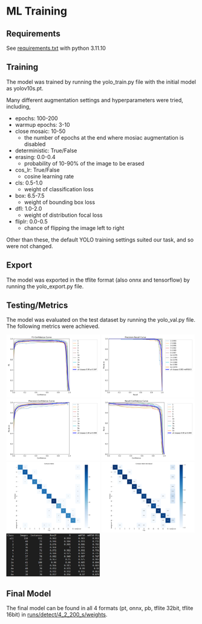 # ML Training

## Requirements
See [requirements.txt](requirements.txt) with python 3.11.10

## Training
The model was trained by running the yolo_train.py file with the initial model as yolov10s.pt. 

Many different augmentation settings and hyperparameters were tried, including,
- epochs: 100-200  
- warmup epochs: 3-10  
- close mosaic: 10-50  
  - the number of epochs at the end where mosiac augmentation is disabled
- deterministic: True/False
- erasing: 0.0-0.4  
  - probability of 10-90% of the image to be erased
- cos_lr: True/False  
  - cosine learning rate
- cls: 0.5-1.0
  - weight of classification loss
- box: 6.5-7.5
  - weight of bounding box loss
- dfl: 1.0-2.0
  - weight of distribution focal loss
- fliplr: 0.0-0.5
  - chance of flipping the image left to right

Other than these, the default YOLO training settings suited our task, and so were not changed.

## Export
The model was exported in the tflite format (also onnx and tensorflow) by running the yolo_export.py file.

## Testing/Metrics
The model was evaluated on the test dataset by running the yolo_val.py file. The following metrics were achieved.

<p float="left">
  <img src="runs/detect/m_4_2_200_s/F1_curve.png" width="49%" />
  <img src="runs/detect/m_4_2_200_s/PR_curve.png" width="49%" />
  <img src="runs/detect/m_4_2_200_s/P_curve.png" width="49%" />
  <img src="runs/detect/m_4_2_200_s/R_curve.png" width="49%" />
  <img src="runs/detect/m_4_2_200_s/confusion_matrix.png" width="49%" />
  <img src="runs/detect/m_4_2_200_s/confusion_matrix_normalized.png" width="49%" />
  <img src="runs/detect/m_4_2_200_s/test_output.png" width="49%" />
</p>


## Final Model
The final model can be found in all 4 formats (pt, onnx, pb, tflite 32bit, tflite 16bit) in [runs/detect/4_2_200_s/weights](runs/detect/4_2_200_s/weights).
